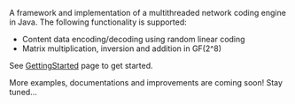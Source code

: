 A framework and implementation of a multithreaded network coding engine in Java. The following functionality is supported:

  * Content data encoding/decoding using random linear coding
  * Matrix multiplication, inversion and addition in GF(2^8)

See [GettingStarted](GettingStarted.md) page to get started.

More examples, documentations and improvements are coming soon! Stay tuned...